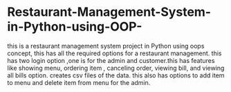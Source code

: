 # Restaurant-Management-System-in-Python-using-OOP-
this is a restaurant management system project in Python using oops concept, this has all the required options for a restaurant management. this has two login option ,one is for the admin and  customer.this has features like showing menu, ordering item , canceling order, viewing bill, and viewing all bills option. creates csv files of the data. this also has options to add item to menu and delete item from menu for the admin.
